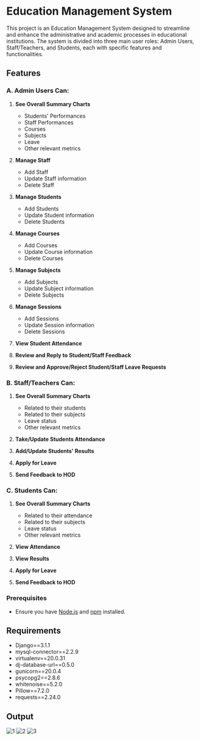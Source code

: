 # Education Management System

This project is an Education Management System designed to streamline and enhance the administrative and academic processes in educational institutions. The system is divided into three main user roles: Admin Users, Staff/Teachers, and Students, each with specific features and functionalities.

## Features

### A. Admin Users Can:
1. **See Overall Summary Charts**
   - Students' Performances
   - Staff Performances
   - Courses
   - Subjects
   - Leave
   - Other relevant metrics

2. **Manage Staff**
   - Add Staff
   - Update Staff information
   - Delete Staff

3. **Manage Students**
   - Add Students
   - Update Student information
   - Delete Students

4. **Manage Courses**
   - Add Courses
   - Update Course information
   - Delete Courses

5. **Manage Subjects**
   - Add Subjects
   - Update Subject information
   - Delete Subjects

6. **Manage Sessions**
   - Add Sessions
   - Update Session information
   - Delete Sessions

7. **View Student Attendance**

8. **Review and Reply to Student/Staff Feedback**

9. **Review and Approve/Reject Student/Staff Leave Requests**

### B. Staff/Teachers Can:
1. **See Overall Summary Charts**
   - Related to their students
   - Related to their subjects
   - Leave status
   - Other relevant metrics

2. **Take/Update Students Attendance**

3. **Add/Update Students' Results**

4. **Apply for Leave**

5. **Send Feedback to HOD**

### C. Students Can:
1. **See Overall Summary Charts**
   - Related to their attendance
   - Related to their subjects
   - Leave status
   - Other relevant metrics

2. **View Attendance**

3. **View Results**

4. **Apply for Leave**

5. **Send Feedback to HOD**


### Prerequisites

- Ensure you have [Node.js](https://nodejs.org/) and [npm](https://www.npmjs.com/) installed.

## Requirements

- Django==3.1.1
- mysql-connector==2.2.9
- virtualenv==20.0.31
- dj-database-url==0.5.0
- gunicorn==20.0.4
- psycopg2==2.8.6
- whitenoise==5.2.0
- Pillow==7.2.0
- requests==2.24.0

## Output
![1](https://github.com/user-attachments/assets/0ff8a943-5ad9-4a1c-8650-bda988c2fbed)
![2](https://github.com/user-attachments/assets/2895631f-7991-4610-a387-f8a66643d96c)
![3](https://github.com/user-attachments/assets/3460d240-2866-44ee-becf-d58c6676152a)

